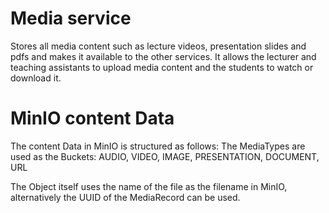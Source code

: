 # Media service

Stores all media content such as lecture videos, presentation slides and pdfs and makes it available to the other services.
It allows the lecturer and teaching assistants to upload media content and the students to watch or download it.

# MinIO content Data

The content Data in MinIO is structured as follows:
The MediaTypes are used as the Buckets: AUDIO, VIDEO, IMAGE, PRESENTATION, DOCUMENT, URL

The Object itself uses the name of the file as the filename in MinIO, alternatively the UUID of the MediaRecord can be used.

